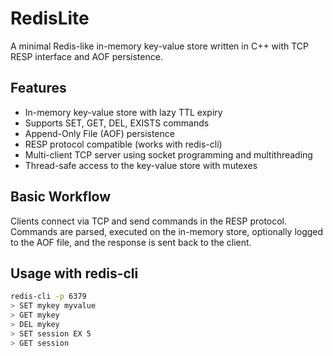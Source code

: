 # RedisLite
A minimal Redis-like in-memory key-value store written in C++ with TCP RESP interface and AOF persistence.

## Features
- In-memory key-value store with lazy TTL expiry
- Supports SET, GET, DEL, EXISTS commands
- Append-Only File (AOF) persistence
- RESP protocol compatible (works with redis-cli)
- Multi-client TCP server using socket programming and multithreading
- Thread-safe access to the key-value store with mutexes

## Basic Workflow
Clients connect via TCP and send commands in the RESP protocol.  
Commands are parsed, executed on the in-memory store, optionally logged to the AOF file, and the response is sent back to the client.

## Usage with redis-cli
```bash
redis-cli -p 6379
> SET mykey myvalue
> GET mykey
> DEL mykey
> SET session EX 5
> GET session
